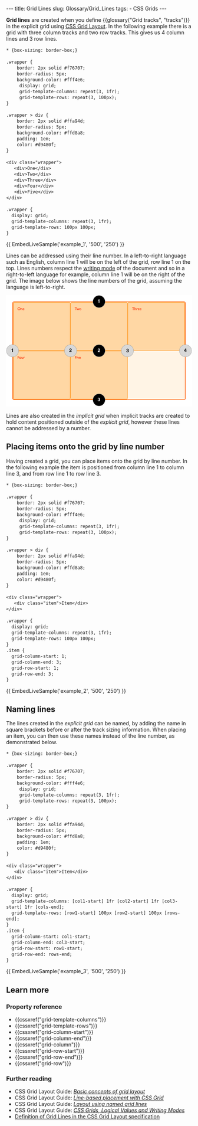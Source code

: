 --- title: Grid Lines slug: Glossary/Grid\_Lines tags: - CSS Grids ---

**Grid lines** are created when you define {{glossary("Grid tracks", "tracks")}} in the explicit grid using [CSS Grid Layout](/en-US/docs/Web/CSS/CSS_Grid_Layout). In the following example there is a grid with three column tracks and two row tracks. This gives us 4 column lines and 3 row lines.

    * {box-sizing: border-box;}

    .wrapper {
        border: 2px solid #f76707;
        border-radius: 5px;
        background-color: #fff4e6;
         display: grid;
         grid-template-columns: repeat(3, 1fr);
         grid-template-rows: repeat(3, 100px);
    }

    .wrapper > div {
        border: 2px solid #ffa94d;
        border-radius: 5px;
        background-color: #ffd8a8;
        padding: 1em;
        color: #d9480f;
    }

    <div class="wrapper">
       <div>One</div>
       <div>Two</div>
       <div>Three</div>
       <div>Four</div>
       <div>Five</div>
    </div>

    .wrapper {
      display: grid;
      grid-template-columns: repeat(3, 1fr);
      grid-template-rows: 100px 100px;
    }

{{ EmbedLiveSample('example\_1', '500', '250') }}

Lines can be addressed using their line number. In a left-to-right language such as English, column line 1 will be on the left of the grid, row line 1 on the top. Lines numbers respect the [writing mode](/en-US/docs/Web/CSS/CSS_Writing_Modes) of the document and so in a right-to-left language for example, column line 1 will be on the right of the grid. The image below shows the line numbers of the grid, assuming the language is left-to-right.

![Diagram showing the grid with lines numbered.](1_diagram_numbered_grid_lines.png)

Lines are also created in the *implicit grid* when implicit tracks are created to hold content positioned outside of the *explicit grid*, however these lines cannot be addressed by a number.

Placing items onto the grid by line number
------------------------------------------

Having created a grid, you can place items onto the grid by line number. In the following example the item is positioned from column line 1 to column line 3, and from row line 1 to row line 3.

    * {box-sizing: border-box;}

    .wrapper {
        border: 2px solid #f76707;
        border-radius: 5px;
        background-color: #fff4e6;
         display: grid;
         grid-template-columns: repeat(3, 1fr);
         grid-template-rows: repeat(3, 100px);
    }

    .wrapper > div {
        border: 2px solid #ffa94d;
        border-radius: 5px;
        background-color: #ffd8a8;
        padding: 1em;
        color: #d9480f;
    }

    <div class="wrapper">
       <div class="item">Item</div>
    </div>

    .wrapper {
      display: grid;
      grid-template-columns: repeat(3, 1fr);
      grid-template-rows: 100px 100px;
    }
    .item {
      grid-column-start: 1;
      grid-column-end: 3;
      grid-row-start: 1;
      grid-row-end: 3;
    }

{{ EmbedLiveSample('example\_2', '500', '250') }}

Naming lines
------------

The lines created in the *explicit grid* can be named, by adding the name in square brackets before or after the track sizing information. When placing an item, you can then use these names instead of the line number, as demonstrated below.

    * {box-sizing: border-box;}

    .wrapper {
        border: 2px solid #f76707;
        border-radius: 5px;
        background-color: #fff4e6;
         display: grid;
         grid-template-columns: repeat(3, 1fr);
         grid-template-rows: repeat(3, 100px);
    }

    .wrapper > div {
        border: 2px solid #ffa94d;
        border-radius: 5px;
        background-color: #ffd8a8;
        padding: 1em;
        color: #d9480f;
    }

    <div class="wrapper">
       <div class="item">Item</div>
    </div>

    .wrapper {
      display: grid;
      grid-template-columns: [col1-start] 1fr [col2-start] 1fr [col3-start] 1fr [cols-end];
      grid-template-rows: [row1-start] 100px [row2-start] 100px [rows-end];
    }
    .item {
      grid-column-start: col1-start;
      grid-column-end: col3-start;
      grid-row-start: row1-start;
      grid-row-end: rows-end;
    }

{{ EmbedLiveSample('example\_3', '500', '250') }}

Learn more
----------

### Property reference

-   {{cssxref("grid-template-columns")}}
-   {{cssxref("grid-template-rows")}}
-   {{cssxref("grid-column-start")}}
-   {{cssxref("grid-column-end")}}
-   {{cssxref("grid-column")}}
-   {{cssxref("grid-row-start")}}
-   {{cssxref("grid-row-end")}}
-   {{cssxref("grid-row")}}

### Further reading

-   CSS Grid Layout Guide: *[Basic concepts of grid layout](/en-US/docs/Web/CSS/CSS_Grid_Layout/Basic_Concepts_of_Grid_Layout)*
-   CSS Grid Layout Guide: *[Line-based placement with CSS Grid](/en-US/docs/Web/CSS/CSS_Grid_Layout/Line-based_Placement_with_CSS_Grid)*
-   CSS Grid Layout Guide: *[Layout using named grid lines](/en-US/docs/Web/CSS/CSS_Grid_Layout/Layout_using_Named_Grid_Lines)*
-   CSS Grid Layout Guide: *[CSS Grids, Logical Values and Writing Modes](/en-US/docs/Web/CSS/CSS_Grid_Layout/CSS_Grid_Logical_Values_and_Writing_Modes)*
-   [Definition of Grid Lines in the CSS Grid Layout specification](https://drafts.csswg.org/css-grid/#grid-line-concept)
